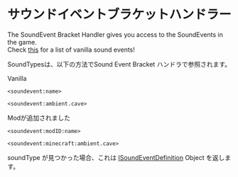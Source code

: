 # サウンドイベントブラケットハンドラー

The SoundEvent Bracket Handler gives you access to the SoundEvents in the game.  
Check [this](https://minecraft.gamepedia.com/Sounds.json) for a list of vanilla sound events!

SoundTypesは、以下の方法でSound Event Bracket ハンドラで参照されます。

Vanilla

```zenscript
<soundevent:name>

<soundevent:ambient.cave>
```

Modが追加されました

```zenscript
<soundevent:modID:name>

<soundevent:minecraft:ambient.cave>
```

soundType が見つかった場合、これは [ISoundEventDefinition](/Mods/ContentTweaker/Vanilla/Types/Sound/ISoundEventDefinition/) Object を返します。